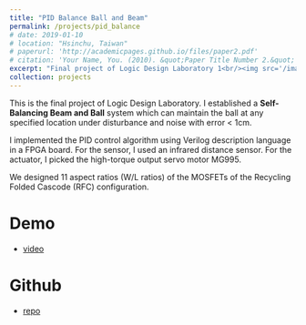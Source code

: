 ```yaml
---
title: "PID Balance Ball and Beam"
permalink: /projects/pid_balance
# date: 2019-01-10
# location: "Hsinchu, Taiwan"
# paperurl: 'http://academicpages.github.io/files/paper2.pdf'
# citation: 'Your Name, You. (2010). &quot;Paper Title Number 2.&quot; <i>Journal 1</i>. 1(2)
excerpt: "Final project of Logic Design Laboratory 1<br/><img src='/images/500x300.png'>"
collection: projects
---
```


This is the final project of Logic Design Laboratory.
I established a **Self-Balancing Beam and Ball** system which can maintain the ball at 
any specified location under disturbance and noise with error < 1cm.

I implemented the PID control algorithm using Verilog description language in a FPGA board.
For the sensor, I used an infrared distance sensor.
For the actuator, I picked the high-torque output servo motor MG995.

We designed 11 aspect ratios (W/L ratios) of the MOSFETs of the
Recycling Folded Cascode (RFC) configuration.

<!-- Todo: revise the demo video -->
Demo 
======
* [video](https://www.youtube.com/watch?v=5ZsmPJ2sm04&fbclid=IwAR0dP_NIaNfAYmW3wBxJhcEWSS3uVGnSsG4pbj3z9qTsjU4pa9ef_fZ0P44)

Github
=====
* [repo](https://github.com/evamo0508/minions_game)